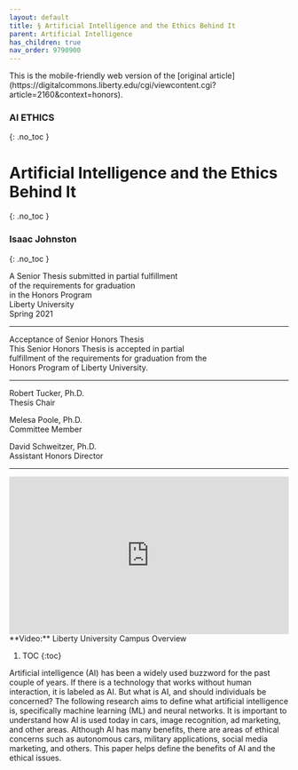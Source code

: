 ```yaml
---
layout: default
title: § Artificial Intelligence and the Ethics Behind It  
parent: Artificial Intelligence 
has_children: true
nav_order: 9790900 
---
```

<style>
.dont-break-out {
  /* These are technically the same, but use both */
  overflow-wrap: break-word;
  word-wrap: break-word;

     -ms-word-break: break-all;
  /* This is the dangerous one in WebKit, as it breaks things wherever */
  word-break: break-all;
  /* Instead use this non-standard one: */
  word-break: break-word;
}

.youtube-container {
    position: relative;
    width: 100%;
    height: 0;
    padding-bottom: 56.25%;
}
.youtube-video {
    position: absolute;
    top: 0;
    left: 0;
    width: 100%;
    height: 100%;
}

</style>

<div class="dont-break-out" markdown="1">
This is the mobile-friendly web version of the [original article](https://digitalcommons.liberty.edu/cgi/viewcontent.cgi?article=2160&context=honors).

### AI ETHICS
{: .no_toc }
# Artificial Intelligence and the Ethics Behind It
{: .no_toc }

###  Isaac Johnston
{: .no_toc }

A Senior Thesis submitted in partial fulfillment  
of the requirements for graduation  
in the Honors Program  
Liberty University  
Spring 2021  

***

Acceptance of Senior Honors Thesis  
This Senior Honors Thesis is accepted in partial  
fulfillment of the requirements for graduation from the  
Honors Program of Liberty University.  

***

Robert Tucker, Ph.D.  
Thesis Chair  

Melesa Poole, Ph.D.  
Committee Member  

David Schweitzer, Ph.D.  
Assistant Honors Director  

***

<div class="youtube-container">
<iframe width="100%" src="https://www.youtube.com/embed/gg0WgUroATQ" title="YouTube video player" frameborder="0" allow="accelerometer; autoplay; clipboard-write; encrypted-media; gyroscope; picture-in-picture" allowfullscreen class="youtube-video"></iframe>
</div>
**Video:** Liberty University Campus Overview 

1. TOC
{:toc}

Artificial intelligence (AI) has been a widely used buzzword for the past couple of years. If there is a technology that works without human interaction, it is labeled as AI. But what is AI, and should individuals be concerned? The following research aims to define what artificial intelligence is, specifically machine learning (ML) and neural networks. It is important to understand how AI is used today in cars, image recognition, ad marketing, and other areas. Although AI has many benefits, there are areas of ethical concerns such as autonomous cars, military applications, social media marketing, and others. This paper helps define the benefits of AI and the ethical issues.

</div>
